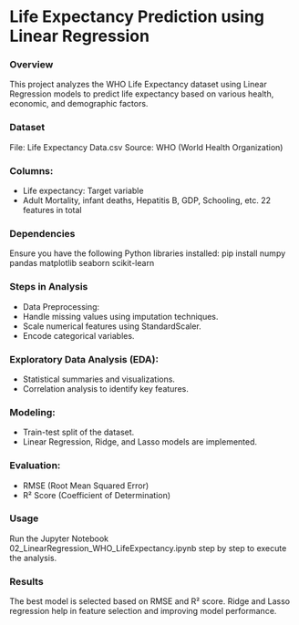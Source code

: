 # Life Expectancy Prediction using Linear Regression

### Overview
This project analyzes the WHO Life Expectancy dataset using Linear Regression models to predict life expectancy based on various health, economic, and demographic factors.

### Dataset

File: Life Expectancy Data.csv
Source: WHO (World Health Organization)

### Columns:
- Life expectancy: Target variable
- Adult Mortality, infant deaths, Hepatitis B, GDP, Schooling, etc.
22 features in total

### Dependencies
Ensure you have the following Python libraries installed:
pip install numpy pandas matplotlib seaborn scikit-learn

### Steps in Analysis

- Data Preprocessing:
- Handle missing values using imputation techniques.
- Scale numerical features using StandardScaler.
- Encode categorical variables.

### Exploratory Data Analysis (EDA):
- Statistical summaries and visualizations.
- Correlation analysis to identify key features.

### Modeling:
- Train-test split of the dataset.
- Linear Regression, Ridge, and Lasso models are implemented.

### Evaluation:
- RMSE (Root Mean Squared Error)
- R² Score (Coefficient of Determination)

### Usage
Run the Jupyter Notebook 02_LinearRegression_WHO_LifeExpectancy.ipynb step by step to execute the analysis.

### Results
The best model is selected based on RMSE and R² score.
Ridge and Lasso regression help in feature selection and improving model performance.

